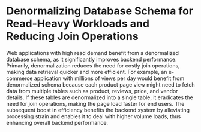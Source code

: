 # Denormalizing Database Schema for Read-Heavy Workloads and Reducing Join Operations

Web applications with high read demand benefit from a denormalized database schema, as it significantly improves backend performance. Primarily, denormalization reduces the need for costly join operations, making data retrieval quicker and more efficient. For example, an e-commerce application with millions of views per day would benefit from denormalized schema because each product page view might need to fetch data from multiple tables such as product, reviews, price, and vendor details. If these tables are denormalized into a single table, it eradicates the need for join operations, making the page load faster for end users. The subsequent boost in efficiency benefits the backend system by alleviating processing strain and enables it to deal with higher volume loads, thus enhancing overall backend performance.